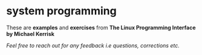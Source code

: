 # system programming

These are **examples** and **exercises** from **The Linux Programming Interface by Michael Kerrisk**

*Feel free to reach out for any feedback i.e questions, corrections etc.*